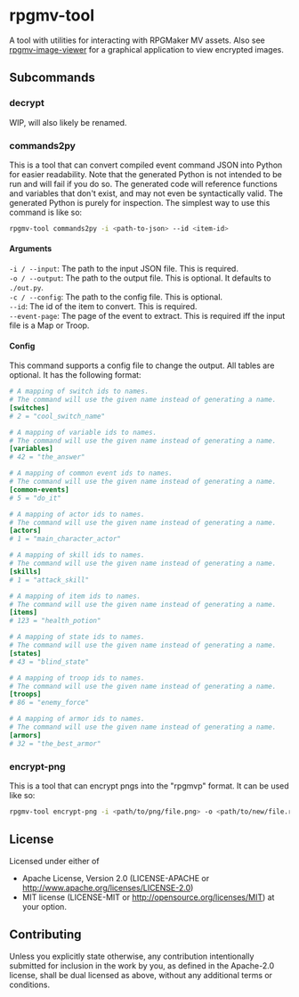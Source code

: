 # rpgmv-tool
A tool with utilities for interacting with RPGMaker MV assets.
Also see [rpgmv-image-viewer](rpgmv-image-viewer/README.md) for a graphical application to view encrypted images.

## Subcommands

### decrypt
WIP, will also likely be renamed.

### commands2py
This is a tool that can convert compiled event command JSON into Python for easier readability.
Note that the generated Python is not intended to be run and will fail if you do so.
The generated code will reference functions and variables that don't exist,
and may not even be syntactically valid.
The generated Python is purely for inspection.
The simplest way to use this command is like so:
```bash
rpgmv-tool commands2py -i <path-to-json> --id <item-id>
```

#### Arguments
`-i / --input`: The path to the input JSON file. This is required.  
`-o / --output`: The path to the output file. This is optional. It defaults to `./out.py`.  
`-c / --config`: The path to the config file. This is optional.  
`--id`: The id of the item to convert. This is required.  
`--event-page`: The page of the event to extract. This is required iff the input file is a Map or Troop.  

#### Config
This command supports a config file to change the output.
All tables are optional.
It has the following format:
```toml
# A mapping of switch ids to names.
# The command will use the given name instead of generating a name.
[switches]
# 2 = "cool_switch_name"

# A mapping of variable ids to names.
# The command will use the given name instead of generating a name.
[variables]
# 42 = "the_answer"

# A mapping of common event ids to names.
# The command will use the given name instead of generating a name.
[common-events]
# 5 = "do_it"

# A mapping of actor ids to names.
# The command will use the given name instead of generating a name.
[actors]
# 1 = "main_character_actor"

# A mapping of skill ids to names.
# The command will use the given name instead of generating a name.
[skills]
# 1 = "attack_skill"

# A mapping of item ids to names.
# The command will use the given name instead of generating a name.
[items]
# 123 = "health_potion"

# A mapping of state ids to names.
# The command will use the given name instead of generating a name.
[states]
# 43 = "blind_state"

# A mapping of troop ids to names.
# The command will use the given name instead of generating a name.
[troops]
# 86 = "enemy_force"

# A mapping of armor ids to names.
# The command will use the given name instead of generating a name.
[armors]
# 32 = "the_best_armor"
```

### encrypt-png
This is a tool that can encrypt pngs into the "rpgmvp" format.
It can be used like so:
```bash
rpgmv-tool encrypt-png -i <path/to/png/file.png> -o <path/to/new/file.rpgmvp> -k <key as hex>
```

## License
Licensed under either of
 * Apache License, Version 2.0 (LICENSE-APACHE or http://www.apache.org/licenses/LICENSE-2.0)
 * MIT license (LICENSE-MIT or http://opensource.org/licenses/MIT)
at your option.

## Contributing
Unless you explicitly state otherwise, 
any contribution intentionally submitted for inclusion in the work by you, 
as defined in the Apache-2.0 license, 
shall be dual licensed as above, 
without any additional terms or conditions.
